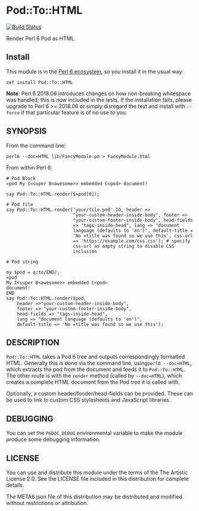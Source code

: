 # Pod::To::HTML

[![Build Status](https://travis-ci.org/perl6/Pod-To-HTML.svg?branch=master)](https://travis-ci.org/perl6/Pod-To-HTML)

Render Perl 6 Pod as HTML

## Install

This module is in the [Perl 6 ecosystem](https://modules.perl6.org), so you install it in the usual way:

    zef install Pod::To::HTML

**Note**: Perl 6 2018.06 introduces changes on how non-breaking
  whitespace was handled; this is now included in the tests. If
  the installation fails, please upgrade to Perl 6 >= 2018.06 or
  simply disregard the test and install with `--force` if that
  particular feature is of no use to you.

## SYNOPSIS

From the command line:

    perl6 --doc=HTML lib/FancyModule.pm > FancyModule.html

From within Perl 6:

```perl6
# Pod Block
=pod My I<super B<awesome>> embedded C<pod> document!

say Pod::To::HTML.render($=pod[0]);

# Pod file
say Pod::To::HTML.render('your/file.pod'.IO, header =>
                         "your-custom-header-inside-body", footer =>
                         "your-custom-footer-inside-body", head-fields
                         => "tags-inside-head", lang => "document
                         language (defaults to 'en')", default-title =
                         'No =title was found so we use this', css-url
                         => 'https://example.com/css.css'); # specify
                         css-url as empty string to disable CSS
                         inclusion

# Pod string

my $pod = q:to/END/;
=pod
My I<super B<awesome>> embedded C<pod>
document!
END
say Pod::To::HTML.render($pod,
    header =>"your-custom-header-inside-body",
    footer => "your-custom-footer-inside-body",
	head-fields => "tags-inside-head",
    lang => "document language (defaults to 'en')",
	default-title => 'No =title was found so we use this');

```

## DESCRIPTION

`Pod::To::HTML` takes a Pod 6 tree and outputs correspondingly
formatted HTML. Generally this is done via the command line,
using`perl6 --doc=HTML`, which extracts the pod from the document and
feeds it to `Pod::To::HTML`. The other route is with the `render`
method (called by `--doc=HTML`), which creates a complete HTML
document from the Pod tree it is called with.

Optionally, a custom header/fooder/head-fields can be
provided. These can be used to link to custom CSS stylesheets and
JavaScript libraries.


## DEBUGGING

You can set the `P6DOC_DEBUG` environmental variable to make the
module produce some debugging information. 


## LICENSE

You can use and distribute this module under the terms of the The Artistic License 2.0. See the LICENSE file included in this distribution for complete details.

The META6.json file of this distribution may be distributed and modified without restrictions or attribution.

